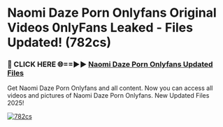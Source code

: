 # Naomi Daze Porn Onlyfans Original Videos 0nlyFans Leaked - Files Updated! (782cs)

<h3>🔴 CLICK HERE 🌐==►► <a href="https://tinyurl.com/3hn5wdd3" rel="nofollow">Naomi Daze Porn Onlyfans Updated Files</a></h3>

Get Naomi Daze Porn Onlyfans and all content. Now you can access all videos and pictures of Naomi Daze Porn Onlyfans. New Updated Files 2025!

[![782cs](https://i.imgur.com/4HnBqBT.gif)](https://tinyurl.com/3hn5wdd3)
